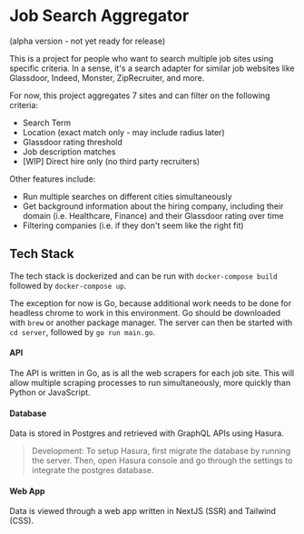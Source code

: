 # Job Search Aggregator

(alpha version - not yet ready for release)

This is a project for people who want to search multiple job sites using specific criteria. In a sense, it's a search adapter for similar job websites like Glassdoor, Indeed, Monster, ZipRecruiter, and more.

For now, this project aggregates 7 sites and can filter on the following criteria:

* Search Term
* Location (exact match only - may include radius later)
* Glassdoor rating threshold
* Job description matches
* [WIP] Direct hire only (no third party recruiters)

Other features include:

* Run multiple searches on different cities simultaneously
* Get background information about the hiring company, including their domain (i.e. Healthcare, Finance) and their Glassdoor rating over time
* Filtering companies (i.e. if they don't seem like the right fit)

## Tech Stack

The tech stack is dockerized and can be run with `docker-compose build` followed by `docker-compose up`.

The exception for now is Go, because additional work needs to be done for headless chrome to work in this environment. Go should be downloaded with `brew` or another package manager. The server can then be started with `cd server`, followed by `go run main.go`.

#### API

The API is written in Go, as is all the web scrapers for each job site. This will allow multiple scraping processes to run simultaneously, more quickly than Python or JavaScript.

#### Database

Data is stored in Postgres and retrieved with GraphQL APIs using Hasura.

> Development: To setup Hasura, first migrate the database by running the server. Then, open Hasura console and go through the settings to integrate the postgres database.

#### Web App

Data is viewed through a web app written in NextJS (SSR) and Tailwind (CSS).
